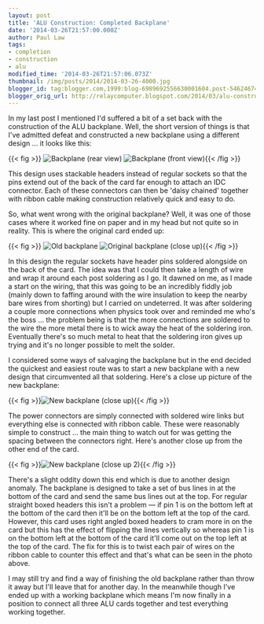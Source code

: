 ```yaml
---
layout: post
title: 'ALU Construction: Completed Backplane'
date: '2014-03-26T21:57:00.000Z'
author: Paul Law
tags:
- completion
- construction
- alu
modified_time: '2014-03-26T21:57:06.073Z'
thumbnail: /img/posts/2014/2014-03-26-4000.jpg
blogger_id: tag:blogger.com,1999:blog-6989692556630001604.post-5462467478770881170
blogger_orig_url: http://relaycomputer.blogspot.com/2014/03/alu-construction-completed-backplane.html
---
```


In my last post I mentioned I'd suffered a bit of a set back with the 
construction of the ALU backplane. Well, the short version of things is that 
I've admitted defeat and constructed a new backplane using a different design 
... it looks like this:

{{< fig >}}
![Backplane (rear view)](/img/posts/2014/2014-03-26-0000.jpg)
![Backplane (front view)](/img/posts/2014/2014-03-26-0001.jpg){{< /fig >}}

This design uses 
stackable headers instead of regular sockets so that the pins extend out of 
the back of the card far enough to attach an IDC connector. Each of these 
connectors can then be 'daisy chained' together with ribbon cable making 
construction relatively quick and easy to do.

So, what went wrong 
with the original backplane? Well, it was one of those cases where it worked 
fine on paper and in my head but not quite so in reality. This is where the 
original card ended up:

{{< fig >}}
![Old backplane](/img/posts/2014/2014-03-26-0002.jpg)
![Original backplane (close up)](/img/posts/2014/2014-03-26-0003.jpg){{< /fig >}}

In this 
design the regular sockets have header pins soldered alongside on the back of 
the card. The idea was that I could then take a length of wire and wrap it 
around each post soldering as I go. It dawned on me, as I made a start on the 
wiring, that this was going to be an incredibly fiddly job (mainly down to 
faffing around with the wire insulation to keep the nearby bare wires from 
shorting) but I carried on undeterred. It was after soldering a couple more 
connections when physics took over and reminded me who's the boss ... the 
problem being is that the more connections are soldered to the wire the more 
metal there is to wick away the heat of the soldering iron. Eventually there's 
so much metal to heat that the soldering iron gives up trying and it's no 
longer possible to melt the solder.

I considered some ways of 
salvaging the backplane but in the end decided the quickest and easiest route 
was to start a new backplane with a new design that circumvented all that 
soldering. Here's a close up picture of the new backplane:

{{< fig >}}![New backplane (close up)](/img/posts/2014/2014-03-26-0004.jpg){{< /fig >}}

The power 
connectors are simply connected with soldered wire links but everything else 
is connected with ribbon cable. These were reasonably simple to construct ... 
the main thing to watch out for was getting the spacing between the connectors 
right. Here's another close up from the other end of the card.

{{< fig >}}![New backplane (close up 2)](/img/posts/2014/2014-03-26-0005.jpg){{< /fig >}}

There's a 
slight oddity down this end which is due to another design anomaly. The 
backplane is designed to take a set of bus lines in at the bottom of the card 
and send the same bus lines out at the top. For regular straight boxed headers 
this isn't a problem — if pin 1 is on the bottom left at the bottom of the 
card then it'll be on the bottom left at the top of the card. However, this 
card uses right angled boxed headers to cram more in on the card but this has 
the effect of flipping the lines vertically so whereas pin 1 is on the bottom 
left at the bottom of the card it'll come out on the top left at the top of 
the card. The fix for this is to twist each pair of wires on the ribbon cable 
to counter this effect and that's what can be seen in the photo above.

I may still try and find a way of finishing the old backplane rather 
than throw it away but I'll leave that for another day. In the meanwhile 
though I've ended up with a working backplane which means I'm now finally in a 
position to connect all three ALU cards together and test everything working 
together. 
